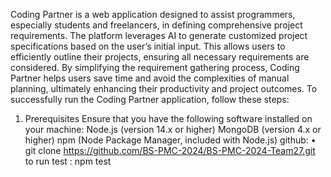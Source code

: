 Coding Partner is a web application designed to assist programmers, especially students and freelancers, in defining comprehensive project requirements. The platform leverages AI to generate customized project specifications based on the user’s initial input. This allows users to efficiently outline their projects, ensuring all necessary requirements are considered. By simplifying the requirement gathering process, Coding Partner helps users save time and avoid the complexities of manual planning, ultimately enhancing their productivity and project outcomes.
To successfully run the Coding Partner application, follow these steps:
1. Prerequisites
Ensure that you have the following software installed on your machine:
Node.js (version 14.x or higher)
MongoDB (version 4.x or higher)
npm (Node Package Manager, included with Node.js)
github: •  git clone https://github.com/BS-PMC-2024/BS-PMC-2024-Team27.git
to run test : npm test
